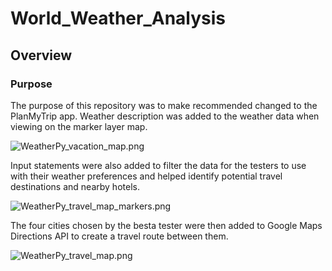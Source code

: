 # World_Weather_Analysis

## Overview

### Purpose

The purpose of this repository was to make recommended changed to the PlanMyTrip app. Weather description was added to the weather data when viewing on the marker layer map.

![WeatherPy_vacation_map.png](url)

Input statements were also added to filter the data for the testers to use with their weather preferences and helped identify potential travel destinations and nearby hotels.

![WeatherPy_travel_map_markers.png](url)

The four cities chosen by the besta tester were then added to Google Maps Directions API to create a travel route between them. 

![WeatherPy_travel_map.png](url)
